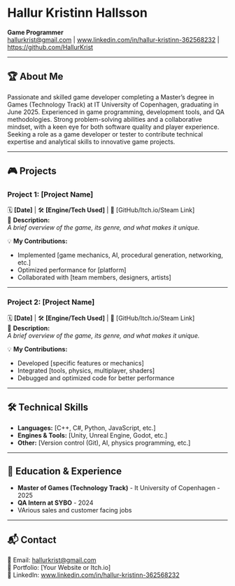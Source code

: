 # Hallur Kristinn Hallsson
**Game Programmer**  
hallurkrist@gmail.com | www.linkedin.com/in/hallur-kristinn-362568232 | https://github.com/HallurKrist

---

## 🏆 About Me
Passionate and skilled game developer completing a Master’s degree in Games (Technology Track) at IT University of Copenhagen, graduating in June 2025. Experienced in game programming, development tools, and QA methodologies. Strong problem-solving abilities and a collaborative mindset, with a keen eye for both software quality and player experience. Seeking a role as a game developer or tester to contribute technical expertise and analytical skills to innovative game projects.

---

## 🎮 Projects

### **Project 1: [Project Name]**
🗓 **[Date]** | 🛠 **[Engine/Tech Used]** | 🔗 [GitHub/Itch.io/Steam Link]  
📖 **Description:**  
_A brief overview of the game, its genre, and what makes it unique._  

💡 **My Contributions:**  
- Implemented [game mechanics, AI, procedural generation, networking, etc.]
- Optimized performance for [platform]
- Collaborated with [team members, designers, artists]

---

### **Project 2: [Project Name]**
🗓 **[Date]** | 🛠 **[Engine/Tech Used]** | 🔗 [GitHub/Itch.io/Steam Link]  
📖 **Description:**  
_A brief overview of the game, its genre, and what makes it unique._  

💡 **My Contributions:**  
- Developed [specific features or mechanics]
- Integrated [tools, physics, multiplayer, shaders]
- Debugged and optimized code for better performance

---

## 🛠 Technical Skills
- **Languages:** [C++, C#, Python, JavaScript, etc.]
- **Engines & Tools:** [Unity, Unreal Engine, Godot, etc.]
- **Other:** [Version control (Git), AI, physics programming, etc.]

---

## 📜 Education & Experience
- **Master of Games (Technology Track)** - It University of Copenhagen - 2025
- **QA Intern at SYBO** - 2024
- VArious sales and customer facing jobs

---

## 📬 Contact
📧 Email: hallurkrist@gmail.com  
🔗 Portfolio: [Your Website or Itch.io]  
📘 LinkedIn: www.linkedin.com/in/hallur-kristinn-362568232 
